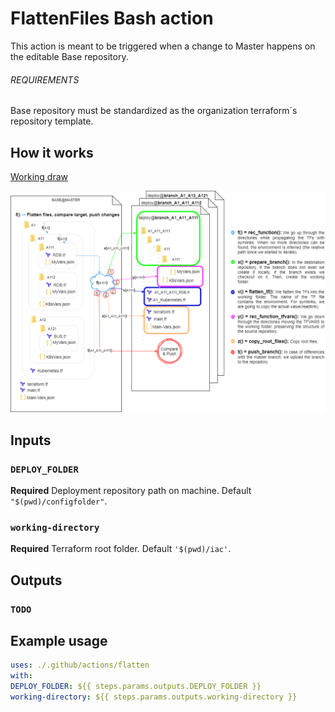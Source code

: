 # FlattenFiles Bash action

This action is meant to be triggered when a change to Master happens on the editable Base repository.

###### REQUIREMENTS

Base repository must be standardized as the organization terraform´s repository template. 

## How it works

[Working draw](https://drive.google.com/file/d/1ThemqxL_icve3-OA_oXW5QUPoEiSGAlz/view?usp=sharing)

<img src="images/Flatten2.png" style="zoom:100%;" />

## Inputs

### `DEPLOY_FOLDER`

**Required** Deployment repository path on machine. Default `"$(pwd)/configfolder"`.

### `working-directory`

**Required** Terraform root folder. Default `'$(pwd)/iac'`.

## Outputs

### `TODO`



## Example usage

```yaml
uses: ./.github/actions/flatten
with:
DEPLOY_FOLDER: ${{ steps.params.outputs.DEPLOY_FOLDER }} 
working-directory: ${{ steps.params.outputs.working-directory }}
```

